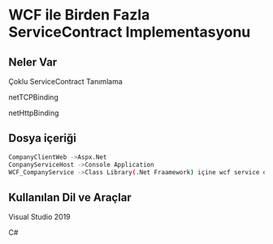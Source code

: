 # WCF ile Birden Fazla ServiceContract Implementasyonu
## Neler Var

Çoklu ServiceContract Tanımlama

netTCPBinding 

netHttpBinding  

## Dosya içeriği



```bash
CompanyClientWeb ->Aspx.Net 
ConpanyServiceHost ->Console Application 
WCF_CompanyService ->Class Library(.Net Fraamework) içine wcf service oluşturuldu.
```
## Kullanılan Dil ve Araçlar
Visual Studio 2019

C#
